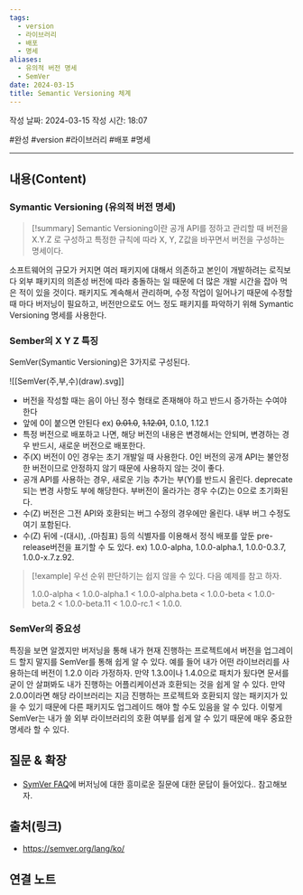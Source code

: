 ```yaml
---
tags:
  - version
  - 라이브러리
  - 배포
  - 명세
aliases:
  - 유의적 버전 명세
  - SemVer
date: 2024-03-15
title: Semantic Versioning 체계
---
```

작성 날짜: 2024-03-15
작성 시간: 18:07

#완성 #version #라이브러리 #배포 #명세 

----
## 내용(Content)
### Symantic Versioning (유의적 버전 명세)
>[!summary]
>Semantic Versioning이란 공개 API를 정하고 관리할 때 버전을 X.Y.Z 로 구성하고 특정한 규칙에 따라 X, Y, Z값을 바꾸면서 버전을 구성하는 명세이다.

소프트웨어의 규모가 커지면 여러 패키지에 대해서 의존하고 본인이 개발하려는 로직보다 외부 패키지의 의존성 버전에 따라 충돌하는 일 때문에 더 많은 개발 시간을 잡아 먹은 적이 있을 것이다.  패키지도 계속해서 관리하며, 수정 작업이 일어나기 때문에 수정할 때 마다 버저닝이 필요하고, 버전만으로도 어느 정도 패키지를 파악하기 위해 Symantic Versioning 명세를 사용한다.

### Sember의 X Y Z 특징
SemVer(Symantic Versioning)은 3가지로 구성된다.

![[SemVer(주,부,수)(draw).svg]]

- 버전을 작성할 때는 음이 아닌 정수 형태로 존재해야 하고 반드시 증가하는 수여야 한다
- 앞에 0이 붙으면 안된다 ex) ~~0.01.0~~, ~~1.12.01~~, 0.1.0, 1.12.1
- 특정 버전으로 배포하고 나면, 해당 버전의 내용은 변경해서는 안되며, 변경하는 경우 반드시, 새로운 버전으로 배포한다.
- 주(X) 버전이 0인 경우는 초기 개발일 때 사용한다. 0인 버전의 공개 API는 불안정한 버전이므로 안정하지 않기 때문에 사용하지 않는 것이 좋다.
- 공개 API를 사용하는 경우, 새로운 기능 추가는 부(Y)를 반드시 올린다. deprecate 되는 변경 사항도 부에 해당한다. 부버전이 올라가는 경우 수(Z)는 0으로 초기화된다.
- 수(Z) 버전은 그전 API와 호환되는 버그 수정의 경우에만 올린다. 내부 버그 수정도 여기 포함된다.
- 수(Z) 뒤에 -(대시), .(마침표) 등의 식별자를 이용해서 정식 배포를 앞둔 pre-release버전을 표기할 수 도 있다. ex) 1.0.0-alpha, 1.0.0-alpha.1, 1.0.0-0.3.7, 1.0.0-x.7.z.92.

>[!example]
>우선 순위 판단하기는 쉽지 않을 수 있다. 다음 예제를 참고 하자.
>
>1.0.0-alpha < 1.0.0-alpha.1 < 1.0.0-alpha.beta < 1.0.0-beta < 1.0.0-beta.2 < 1.0.0-beta.11 < 1.0.0-rc.1 < 1.0.0.

### SemVer의 중요성
특징을 보면 알겠지만 버저닝을 통해 내가 현재 진행하는 프로젝트에서 버전을 업그레이드 할지 말지를 SemVer를 통해 쉽게 알 수 있다. 예를 들어 내가 어떤 라이브러리를 사용하는데 버전이 1.2.0 이라 가정하자. 만약 1.3.0이나 1.4.0으로 패치가 됬다면 문서를 굳이 안 살펴봐도 내가 진행하는 어플리케이션과 호환되는 것을 쉽게 알 수 있다. 만약 2.0.0이라면 해당 라이브러리는 지금 진행하는 프로젝트와 호환되지 않는 패키지가 있을 수 있기 때문에 다른 패키지도 업그레이드 해야 할 수도 있음을 알 수 있다. 이렇게 SemVer는 내가 쓸 외부 라이브러리의 호환 여부를 쉽게 알 수 있기 때문에 매우 중요한 명세라 할 수 있다.
## 질문 & 확장
- [SymVer FAQ](https://semver.org/lang/ko/)에 버저닝에 대한 흥미로운 질문에 대한 문답이 들어있다.. 참고해보자.

## 출처(링크)
- https://semver.org/lang/ko/

## 연결 노트










